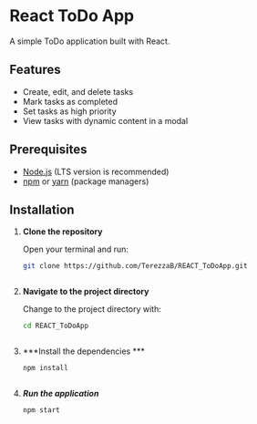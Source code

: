 # React ToDo App

A simple ToDo application built with React.

## Features

- Create, edit, and delete tasks
- Mark tasks as completed
- Set tasks as high priority
- View tasks with dynamic content in a modal

## Prerequisites

- [Node.js](https://nodejs.org/) (LTS version is recommended)
- [npm](https://www.npmjs.com/) or [yarn](https://yarnpkg.com/) (package managers)

## Installation

1. **Clone the repository**

   Open your terminal and run:

   ```bash
   git clone https://github.com/TerezzaB/REACT_ToDoApp.git



2. **Navigate to the project directory**

   Change to the project directory with:

   ```bash
   cd REACT_ToDoApp



3. ***Install the dependencies ***

   ```bash
   npm install



4. ***Run the application***

   ```bash
   npm start
